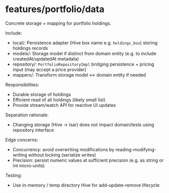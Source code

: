 # features/portfolio/data

Concrete storage + mapping for portfolio holdings.

Include:
- local/: Persistence adapter (Hive box name e.g. `holdings_box`) storing holdings records
- models/: Storage model if distinct from domain entity (e.g. to include createdAt/updatedAt metadata)
- repository/: `PortfolioRepositoryImpl` bridging persistence + pricing input (may accept a price provider)
- mappers/: Transform storage model <-> domain entity if needed

Responsibilities:
- Durable storage of holdings
- Efficient read of all holdings (likely small list)
- Provide stream/watch API for reactive UI updates

Separation rationale:
- Changing storage (Hive -> Isar) does not impact domain/tests using repository interface

Edge concerns:
- Concurrency: avoid overwriting modifications by reading-modifying-writing without locking (serialize writes)
- Precision: persist numeric values at sufficient precision (e.g. as string or int micro-units)

Testing:
- Use in-memory / temp directory Hive for add-update-remove lifecycle

